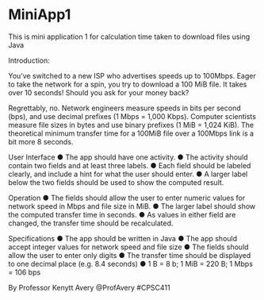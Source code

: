 # MiniApp1
This is mini application 1 for calculation time taken to download files using Java

Introduction:

You’ve switched to a new ISP who advertises speeds up to 100Mbps. Eager to take the network for a spin, you try to download a 100 MiB file. It takes over 10 seconds! Should you ask for your money back?

Regrettably, no. Network engineers measure speeds in bits per second (bps), and use decimal prefixes (1 Mbps = 1,000 Kbps). Computer scientists measure file sizes in bytes and use binary prefixes (1 MiB = 1,024 KiB). The theoretical minimum transfer time for a 100MiB file over a 100Mbps link is a bit more 8 seconds.

User Interface
  ●	The app should have one activity.
  ●	The activity should contain two fields and at least three labels.
  ●	Each field should be labeled clearly, and include a hint for what the user should enter.
  ●	A larger label below the two fields should be used to show the computed result.
  
Operation
  ●	The fields should allow the user to enter numeric values for network speed in Mbps and file size in MiB.
  ●	The larger label should show the computed transfer time in seconds.
  ●	As values in either field are changed, the transfer time should be recalculated.
  
Specifications
  ●	The app should be written in Java
  ●	The app should accept integer values for network speed and file size
  ●	The fields should allow the user to enter only digits
  ●	The transfer time should be displayed to one decimal place (e.g. 8.4 seconds)
  ●	1 B = 8 b; 1 MiB = 220 B; 1 Mbps = 106 bps
  
  By
  Professor Kenytt Avery @ProfAvery
  #CPSC411




